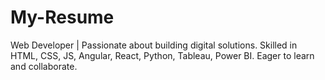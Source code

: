 # My-Resume
Web Developer | Passionate about building digital solutions. Skilled in HTML, CSS, JS, Angular, React, Python, Tableau, Power BI. Eager to learn and collaborate.
